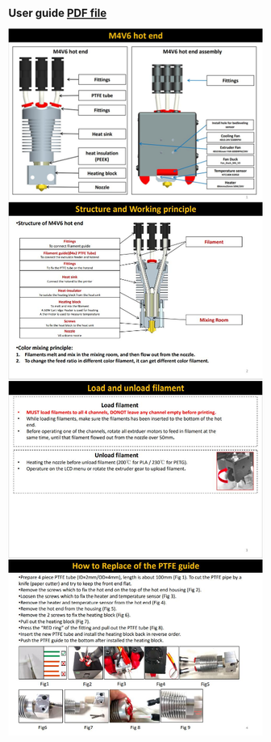 ## User guide [PDF file](./M4V6_the_6th_Version_4-IN-1-OUT_Mix_Color_HOTEND_User_Guide_V1.pdf)

![M4V6-1](./M4V6_1.JPG)
![M4V6-2](./M4V6_2.JPG)
![M4V6-3](./M4V6_3.JPG)
![M4V6-4](./M4V6_4.JPG)